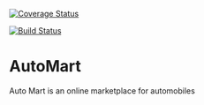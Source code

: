 [![Coverage Status](https://coveralls.io/repos/github/mohamedeljak/AutoMart/badge.svg?branch=develop-2)](https://coveralls.io/github/mohamedeljak/AutoMart?branch=develop-2)

[![Build Status](https://travis-ci.org/mohamedeljak/AutoMart.svg?branch=develop-2)](https://travis-ci.org/mohamedeljak/AutoMart)


# AutoMart
Auto Mart is an online marketplace for automobiles
